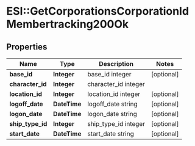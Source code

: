 # ESI::GetCorporationsCorporationIdMembertracking200Ok

## Properties
Name | Type | Description | Notes
------------ | ------------- | ------------- | -------------
**base_id** | **Integer** | base_id integer | [optional] 
**character_id** | **Integer** | character_id integer | 
**location_id** | **Integer** | location_id integer | [optional] 
**logoff_date** | **DateTime** | logoff_date string | [optional] 
**logon_date** | **DateTime** | logon_date string | [optional] 
**ship_type_id** | **Integer** | ship_type_id integer | [optional] 
**start_date** | **DateTime** | start_date string | [optional] 


